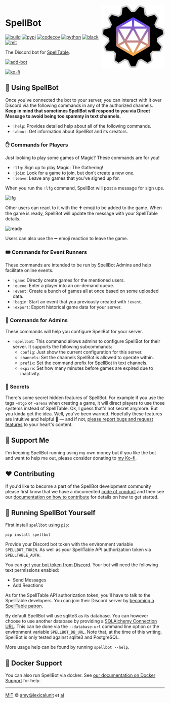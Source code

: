 <img align="right" width="200" src="https://raw.githubusercontent.com/lexicalunit/spellbot/master/spellbot.png" />

# SpellBot

[![build][build-badge]][build]
[![pypi][pypi-badge]][pypi]
[![codecov][codecov-badge]][codecov]
[![python][python-badge]][python]
[![black][black-badge]][black]
[![mit][mit-badge]][mit]

The Discord bot for [SpellTable][spelltable].

[![add-bot][add-img]][add-bot]

[![ko-fi](https://www.ko-fi.com/img/githubbutton_sm.svg)][ko-fi]

## 🤖 Using SpellBot

Once you've connected the bot to your server, you can interact with it over
Discord via the following commands in any of the authorized channels. **Keep in
mind that sometimes SpellBot will respond to you via Direct Message to avoid
being too spammy in text channels.**

- `!help`: Provides detailed help about all of the following commands.
- `!about`: Get information about SpellBot and its creators.

### ✋ Commands for Players

Just looking to play some games of Magic? These commands are for you!

- `!lfg`: Sign up to play Magic: The Gathering!
- `!join`: Look for a game to join, but don't create a new one.
- `!leave`: Leave any games that you've signed up for.

When you run the `!lfg` command, SpellBot will post a message for sign ups.

![lfg][lfg]

Other users can react to it with the ➕ emoji to be added to the game. When the
game is ready, SpellBot will update the message with your SpellTable details.

![ready][ready]

Users can also use the ➖ emoji reaction to leave the game.

### 🎟️ Commands for Event Runners

These commands are intended to be run by SpellBot Admins and help facilitate
online events.

- `!game`: Directly create games for the mentioned users.
- `!queue`: Enter a player into an on-demand queue.
- `!event`: Create a bunch of games all at once based on some uploaded data.
- `!begin`: Start an event that you previously created with `!event`.
- `!export`: Export historical game data for your server.

### 👑 Commands for Admins

These commands will help you configure SpellBot for your server.

- `!spellbot`: This command allows admins to configure SpellBot for their
               server. It supports the following subcommands:
  - `config`: Just show the current configuration for this server.
  - `channels`: Set the channels SpellBot is allowed to operate within.
  - `prefix`: Set the command prefix for SpellBot in text channels.
  - `expire`: Set how many minutes before games are expired due to inactivity.

### 🤫 Secrets

There's some secret hidden features of SpellBot. For example if you use the
tags `~mtgo` or `~arena` when creating a game, it will direct players to use
those systems instead of SpellTable. Ok, I guess that's not secret anymore. But
you kinda get the idea. Well, you've been warned. Hopefully these features are
intuitive and helpful 🤞 — and if not,
[please report bugs and request features][issues] to your heart's content.

## 🙌 Support Me

I'm keeping SpellBot running using my own money but if you like the bot and want
to help me out, please consider donating to [my Ko-fi][ko-fi].

## ❤️ Contributing

If you'd like to become a part of the SpellBot development community please
first know that we have a documented [code of conduct](CODE_OF_CONDUCT.md) and
then see our [documentation on how to contribute](CONTRIBUTING.md) for details
on how to get started.

## 🔧 Running SpellBot Yourself

First install `spellbot` using [`pip`](https://pip.pypa.io/en/stable/):

```shell
pip install spellbot
```

Provide your Discord bot token with the environment variable `SPELLBOT_TOKEN`.
As well as your SpellTable API authorization token via `SPELLTABLE_AUTH`.

You can get [your bot token from Discord][discord-bot-docs]. Your bot will
need the following text permissions enabled:

- Send Messages
- Add Reactions

As for the SpellTable API authorization token, you'll have to talk to the
SpellTable developers.  You can join their Discord server by
[becoming a SpellTable patron][spelltable-patron].

By default SpellBot will use sqlite3 as its database. You can however choose to
use another database by providing a [SQLAlchemy Connection URL][db-url]. This
can be done via the `--database-url` command line option or the environment
variable `SPELLBOT_DB_URL`. Note that, at the time of this writing, SpellBot is
only tested against sqlite3 and PostgreSQL.

More usage help can be found by running `spellbot --help`.

## 🐳 Docker Support

You can also run SpellBot via docker. See
[our documentation on Docker Support](DOCKER.md) for help.

---

[MIT][mit] © [amy@lexicalunit][lexicalunit] et [al][contributors]

[add-bot]:            https://discordapp.com/api/oauth2/authorize?client_id=725510263251402832&permissions=92224&scope=bot
[add-img]:            https://user-images.githubusercontent.com/1903876/82262797-71745100-9916-11ea-8b65-b3f656115e4f.png
[black-badge]:        https://img.shields.io/badge/code%20style-black-000000.svg
[black]:              https://github.com/psf/black
[build-badge]:        https://github.com/lexicalunit/spellbot/workflows/build/badge.svg
[build]:              https://github.com/lexicalunit/spellbot/actions
[codecov-badge]:      https://codecov.io/gh/lexicalunit/spellbot/branch/master/graph/badge.svg
[codecov]:            https://codecov.io/gh/lexicalunit/spellbot
[contributors]:       https://github.com/lexicalunit/spellbot/graphs/contributors
[db-url]:             https://docs.sqlalchemy.org/en/latest/core/engines.html
[discord-bot-docs]:   https://discord.com/developers/docs/topics/oauth2#bots
[issues]:             https://github.com/lexicalunit/spellbot/issues
[ko-fi]:              https://ko-fi.com/Y8Y51VTHZ
[lexicalunit]:        http://github.com/lexicalunit
[lfg]:                https://user-images.githubusercontent.com/1903876/88854660-7a02c680-d1a6-11ea-9f12-75b9cbb439b4.png
[mit-badge]:          https://img.shields.io/badge/License-MIT-yellow.svg
[mit]:                https://opensource.org/licenses/MIT
[pypi-badge]:         https://img.shields.io/pypi/v/spellbot
[pypi]:               https://pypi.org/project/spellbot/
[python-badge]:       https://img.shields.io/badge/python-3.7+-blue.svg
[python]:             https://www.python.org/
[ready]:              https://user-images.githubusercontent.com/1903876/88854658-796a3000-d1a6-11ea-93b6-63dccae5d637.png
[spelltable-patron]:  https://www.patreon.com/spelltable?fan_landing=true
[spelltable]:         https://www.spelltable.com/
